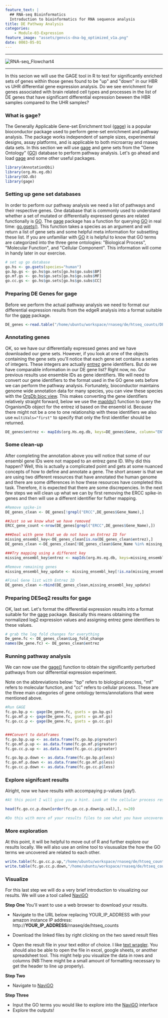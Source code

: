 ```yaml
---
feature_text: |
  ## RNA-seq Bioinformatics
  Introduction to bioinformatics for RNA sequence analysis
title: DE Pathway Analysis
categories:
    - Module-03-Expression
feature_image: "assets/genvis-dna-bg_optimized_v1a.png"
date: 0003-05-01
---
```


***

![RNA-seq_Flowchart4](/assets/module_3/RNA-seq_Flowchart4.png)

***

In this secion we will use the GAGE tool in R to test for significantly enriched sets of genes within those genes found to be "up" and "down" in our HBR vs UHR differential gene expression analysis. Do we see enrichment for genes associated with brain related cell types and processes in the list of DE genes that have significant differential expression beween the HBR samples compared to the UHR samples?

### What is gage?
The Generally Applicable Gene-set Enrichment tool ([gage](https://bioconductor.org/packages/release/bioc/html/gage.html)) is a popular bioconductor package used to  perform gene-set enrichment and pathway analysis. The package works independent of sample sizes, experimental designs, assay platforms, and is applicable to both microarray and rnaseq data sets. In this section we will use [gage](https://bioconductor.org/packages/release/bioc/html/gage.html) and gene sets from the "Gene Ontology" ([GO](http://www.geneontology.org/)) database to perform pathway analysis. Let's go ahead and load [gage](https://bioconductor.org/packages/release/bioc/html/gage.html) and some other useful packages. 

```R
library(AnnotationDbi)
library(org.Hs.eg.db)
library(GO.db)
library(gage)
```
### Setting up gene set databases
In order to perform our pathway analysis we need a list of pathways and their respective genes. One database that is commonly used to understand whether a set of mutated or differentially expressed genes are related functionally is [GO](http://www.geneontology.org/). The [gage](https://bioconductor.org/packages/release/bioc/html/gage.html) package has a function for querying [GO](http://www.geneontology.org/) in real time: [go.gsets()](https://www.rdocumentation.org/packages/gage/versions/2.22.0/topics/go.gsets). This function takes a species as an argument and will return a list of gene sets and some helpful meta information for subsetting these list. If you are unfamiliar with [GO](http://www.geneontology.org/) it is helpful to know that GO terms are categorized into the three gene ontologies: "Biological Process", "Molecular Function", and "Cellular Component". This information will come in handy later in our exercise. 

```R
# set up go database
go.hs <- go.gsets(species="human")
go.bp.gs <- go.hs$go.sets[go.hs$go.subs$BP]
go.mf.gs <- go.hs$go.sets[go.hs$go.subs$MF]
go.cc.gs <- go.hs$go.sets[go.hs$go.subs$CC]
```

### Preparing DE Genes for gage
Before we perform the actual pathway analysis we need to format our differential expression results from the edgeR analysis into a format suitable for the [gage]() package. 

```R
DE_genes <-read.table("/home/ubuntu/workspace/rnaseq/de/htseq_counts/DE_genes.txt",sep="\t",header=T,stringsAsFactors = F)

```
### Annotating genes
OK, so we have our differentially expressed genes and we have downloaded our gene sets. However, if you look at one of the objects containing the gene sets you'll notice that each gene set contains a series of integers. These integers are actually [entrez](https://www.ncbi.nlm.nih.gov/gquery/) gene identifiers. But do we have comparable information in our DE gene list? Right now, no. Our previous results use ensemble IDs as gene identifiers. We will need to convert our gene identifiers to the format used in the GO gene sets before we can perform the pathway analysis. Fortunately, bioconductor maintains genome wide annotation data for many species, you can view these species with the [OrgDb bioc view](https://bioconductor.org/packages/release/BiocViews.html#___OrgDb). This makes converting the gene identifiers relatively straight forward, below we use the [mapIds()](https://www.rdocumentation.org/packages/OrganismDbi/versions/1.14.1/topics/MultiDb-class) function to query the OrganismDb object for the entrez id based on the ensembl id. Because there might not be a one to one relationship with these identifiers we also use `multiVals="first"` to specify that only the first identifier should be returned.

```R
DE_genes$entrez <- mapIds(org.Hs.eg.db, keys=DE_genes$Gene, column="ENTREZID", keytype="ENSEMBL", multiVals="first")
```
### Some clean-up 
After completing the annotation above you will notice that some of our ensembl gene IDs were not mapped to an entrez gene ID. Why did this happen?  Well, this is actually a complicated point and gets at some nuanced concepts of how to define and annotate a gene. The short answer is that we are using two different resources that have annotated the human genome and there are some differences in how these resources have completed this task. Therefore, it is expected that there are some discrepencies. In the next few steps we will clean up what we can by first removing the ERCC spike-in genes and then will use a different identifier for futher mapping.  

```R
#Remove spike-in
DE_genes_clean <- DE_genes[!grepl("ERCC",DE_genes$Gene_Name),]

##Just so we know what we have removed 
ERCC_gene_count <-nrow(DE_genes[grepl("ERCC",DE_genes$Gene_Name),])

###Deal with gene that we do not have an Entrez ID for 
missing_ensembl_key<-DE_genes_clean[is.na(DE_genes_clean$entrez),]
DE_genes_clean <-DE_genes_clean[!DE_genes_clean$Gene_Name %in% missing_ensembl_key$Gene_Name,]

###Try mapping using a different key
missing_ensembl_key$entrez <- mapIds(org.Hs.eg.db, keys=missing_ensembl_key$Gene_Name, column="ENTREZID", keytype="SYMBOL", multiVal='first')

#Remove remaining genes 
missing_ensembl_key_update <- missing_ensembl_key[!is.na(missing_ensembl_key$entrez),]

#Final Gene list with Entrez ID
DE_genes_clean <-rbind(DE_genes_clean,missing_ensembl_key_update)
```

### Preparing DESeq2 results for gage
OK, last set.  Let's format the differential expression results into a format suitable for the [gage]() package. Basically this means obtaining the normalized log2 expression values and assigning entrez gene identifiers to these values.

```R
# grab the log fold changes for everything
De_gene.fc <- DE_genes_clean$Log_fold_change
names(De_gene.fc) <- DE_genes_clean$entrez
```
### Running pathway analysis
We can now use the [gage()](https://www.rdocumentation.org/packages/gage/versions/2.22.0/topics/gage) function to obtain the significantly perturbed pathways from our differential expression experiment. 

Note on the abbreviations below: "bp" refers to biological process, "mf" refers to molecular function, and "cc" refers to cellular process. These are the three main categories of gene ontology terms/annotations that were mentioned above. 

```R
#Run GAGE
fc.go.bp.p <- gage(De_gene.fc, gsets = go.bp.gs)
fc.go.mf.p <- gage(De_gene.fc, gsets = go.mf.gs)
fc.go.cc.p <- gage(De_gene.fc, gsets = go.cc.gs)


###Convert to dataframes 
fc.go.bp.p.up <- as.data.frame(fc.go.bp.p$greater)
fc.go.mf.p.up <- as.data.frame(fc.go.mf.p$greater)
fc.go.cc.p.up <- as.data.frame(fc.go.cc.p$greater)

fc.go.bp.p.down <- as.data.frame(fc.go.bp.p$less)
fc.go.mf.p.down <- as.data.frame(fc.go.mf.p$less)
fc.go.cc.p.down <- as.data.frame(fc.go.cc.p$less)
```

### Explore signifcant results
Alright, now we have results with accompaying p-values (yay!).
```R
#At this point I will give you a hint. Look at the cellular process results. Try doing something like this to find some significant results: 

head(fc.go.cc.p.down[order(fc.go.cc.p.down$p.val),], n=20)

#Do this with more of your results files to see what you have uncovered
```

### More exploration
At this point, it will be helpful to move out of R and further explore our results locally. We will also use an online tool to visusualize the how the GO terms we uncovered are related to each other. 

```R
write.table(fc.go.cc.p.up,"/home/ubuntu/workspace/rnaseq/de/htseq_counts/fc.go.cc.p.up.tsv",quote = F,sep = "\t",col.names = T,row.names = T)
write.table(fc.go.cc.p.down,"/home/ubuntu/workspace/rnaseq/de/htseq_counts/fc.go.cc.p.down.tsv",quote = F,sep = "\t",col.names = T,row.names = T)
```
### Visualize
For this last step we will do a very brief introduction to visualizing our results. We will use a tool called [NaviGO](http://kiharalab.org/web/navigo/views/goset.php) 

**Step One**
You'll want to use a web browser to download your results.  

 * Navigate to the URL below replacing YOUR_IP_ADDRESS with your amazon instance IP address:
     http://**YOUR_IP_ADDRESS**/rnaseq/de/htseq_counts

 * Download the linked files by right clicking on the two saved result files 

 * Open the result file in your text editor of choice. I like [text wragler](https://www.barebones.com/products/textwrangler/).
   You should also be able to open the file in excel, google sheets, or another spreadsheet tool. This might help you visualize the data in rows and columns (NB:There might be a small amount of formatting necessary to get the header to line up properly).
 
**Step Two**

* Navigate to [NaviGO](http://kiharalab.org/web/navigo/views/goset.php) 

**Step Three**

* Input the GO terms you would like to explore into the [NaviGO](http://kiharalab.org/web/navigo/views/goset.php) interface 
* Explore the outputs! 



